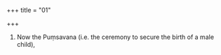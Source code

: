 +++
title = "01"

+++
1. Now the Puṃsavana (i.e. the ceremony to secure the birth of a male child),
